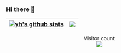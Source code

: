 ### Hi there 👋

<!--
**mango2630/mango2630** is a ✨ _special_ ✨ repository because its `README.md` (this file) appears on your GitHub profile.

Here are some ideas to get you started:

- 🔭 I’m currently working on ...
- 🌱 I’m currently learning ...
- 👯 I’m looking to collaborate on ...
- 🤔 I’m looking for help with ...
- 💬 Ask me about ...
- 📫 How to reach me: ...
- 😄 Pronouns: ...
- ⚡ Fun fact: ...
-->
| <a href="https://github.com/mango2630/github-readme-stats"><img align="center" src="https://github-readme-stats.vercel.app/api?username=mango2630&show_icons=true&include_all_commits=true&theme=buefy&hide_border=true" alt="yh's github stats" /></a> | <a href="https://github.com/mango2630/github-readme-stats"><img align="center" src="https://github-readme-stats.vercel.app/api/top-langs/?username=mango2630&layout=compact&theme=buefy&hide_border=true" /></a> |
| ------------------------------------------------------------ | ------------------------------------------------------------ |

<p align="center"> 
  Visitor count<br>
  <img src="https://profile-counter.glitch.me/mango2630/count.svg" />
</p>
